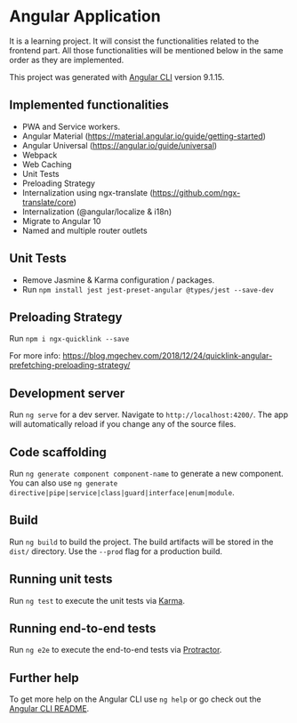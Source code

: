 # Angular Application

It is a learning project. It will consist the functionalities related to the frontend part. All those functionalities 
will be mentioned below in the same order as they are implemented.

This project was generated with [Angular CLI](https://github.com/angular/angular-cli) version 9.1.15.

## Implemented functionalities

- PWA and Service workers.
- Angular Material (https://material.angular.io/guide/getting-started)
- Angular Universal (https://angular.io/guide/universal)
- Webpack
- Web Caching
- Unit Tests
- Preloading Strategy
- Internalization using ngx-translate (https://github.com/ngx-translate/core)
- Internalization (@angular/localize & i18n)
- Migrate to Angular 10
- Named and multiple router outlets

## Unit Tests

- Remove Jasmine & Karma configuration / packages. 
- Run `npm install jest jest-preset-angular @types/jest --save-dev`

## Preloading Strategy

Run `npm i ngx-quicklink --save`

For more info: https://blog.mgechev.com/2018/12/24/quicklink-angular-prefetching-preloading-strategy/

## Development server

Run `ng serve` for a dev server. Navigate to `http://localhost:4200/`. The app will automatically reload if you change any of the source files.

## Code scaffolding

Run `ng generate component component-name` to generate a new component. You can also use `ng generate directive|pipe|service|class|guard|interface|enum|module`.

## Build

Run `ng build` to build the project. The build artifacts will be stored in the `dist/` directory. Use the `--prod` flag for a production build.

## Running unit tests

Run `ng test` to execute the unit tests via [Karma](https://karma-runner.github.io).

## Running end-to-end tests

Run `ng e2e` to execute the end-to-end tests via [Protractor](http://www.protractortest.org/).

## Further help

To get more help on the Angular CLI use `ng help` or go check out the [Angular CLI README](https://github.com/angular/angular-cli/blob/master/README.md).
